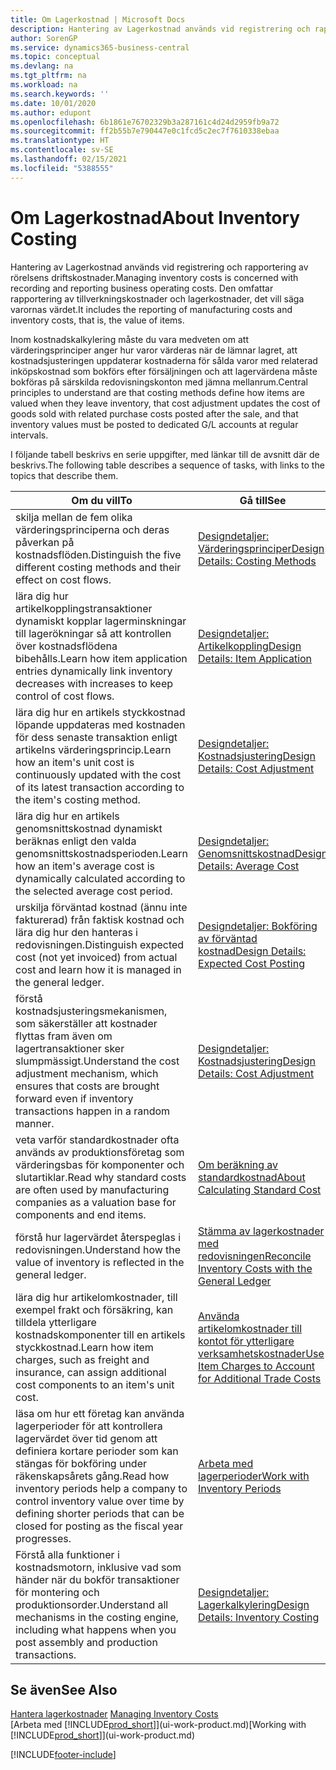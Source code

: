 ```yaml
---
title: Om Lagerkostnad | Microsoft Docs
description: Hantering av Lagerkostnad används vid registrering och rapportering av rörelsens driftskostnader. Den omfattar rapportering av tillverkningskostnader och lagerkostnader, det vill säga varornas värdet.
author: SorenGP
ms.service: dynamics365-business-central
ms.topic: conceptual
ms.devlang: na
ms.tgt_pltfrm: na
ms.workload: na
ms.search.keywords: ''
ms.date: 10/01/2020
ms.author: edupont
ms.openlocfilehash: 6b1861e76702329b3a287161c4d24d2959fb9a72
ms.sourcegitcommit: ff2b55b7e790447e0c1fcd5c2ec7f7610338ebaa
ms.translationtype: HT
ms.contentlocale: sv-SE
ms.lasthandoff: 02/15/2021
ms.locfileid: "5388555"
---
```

# <a name="about-inventory-costing"></a><span data-ttu-id="3f4f5-104">Om Lagerkostnad</span><span class="sxs-lookup"><span data-stu-id="3f4f5-104">About Inventory Costing</span></span>
<span data-ttu-id="3f4f5-105">Hantering av Lagerkostnad används vid registrering och rapportering av rörelsens driftskostnader.</span><span class="sxs-lookup"><span data-stu-id="3f4f5-105">Managing inventory costs is concerned with recording and reporting business operating costs.</span></span> <span data-ttu-id="3f4f5-106">Den omfattar rapportering av tillverkningskostnader och lagerkostnader, det vill säga varornas värdet.</span><span class="sxs-lookup"><span data-stu-id="3f4f5-106">It includes the reporting of manufacturing costs and inventory costs, that is, the value of items.</span></span>  

 <span data-ttu-id="3f4f5-107">Inom kostnadskalkylering måste du vara medveten om att värderingsprinciper anger hur varor värderas när de lämnar lagret, att kostnadsjusteringen uppdaterar kostnaderna för sålda varor med relaterad inköpskostnad som bokförs efter försäljningen och att lagervärdena måste bokföras på särskilda redovisningskonton med jämna mellanrum.</span><span class="sxs-lookup"><span data-stu-id="3f4f5-107">Central principles to understand are that costing methods define how items are valued when they leave inventory, that cost adjustment updates the cost of goods sold with related purchase costs posted after the sale, and that inventory values must be posted to dedicated G/L accounts at regular intervals.</span></span>  

 <span data-ttu-id="3f4f5-108">I följande tabell beskrivs en serie uppgifter, med länkar till de avsnitt där de beskrivs.</span><span class="sxs-lookup"><span data-stu-id="3f4f5-108">The following table describes a sequence of tasks, with links to the topics that describe them.</span></span>   

|<span data-ttu-id="3f4f5-109">**Om du vill**</span><span class="sxs-lookup"><span data-stu-id="3f4f5-109">**To**</span></span>|<span data-ttu-id="3f4f5-110">**Gå till**</span><span class="sxs-lookup"><span data-stu-id="3f4f5-110">**See**</span></span>|  
|------------|-------------|  
|<span data-ttu-id="3f4f5-111">skilja mellan de fem olika värderingsprinciperna och deras påverkan på kostnadsflöden.</span><span class="sxs-lookup"><span data-stu-id="3f4f5-111">Distinguish the five different costing methods and their effect on cost flows.</span></span>|[<span data-ttu-id="3f4f5-112">Designdetaljer: Värderingsprinciper</span><span class="sxs-lookup"><span data-stu-id="3f4f5-112">Design Details: Costing Methods</span></span>](design-details-costing-methods.md)|  
|<span data-ttu-id="3f4f5-113">lära dig hur artikelkopplingstransaktioner dynamiskt kopplar lagerminskningar till lagerökningar så att kontrollen över kostnadsflödena bibehålls.</span><span class="sxs-lookup"><span data-stu-id="3f4f5-113">Learn how item application entries dynamically link inventory decreases with increases to keep control of cost flows.</span></span>|[<span data-ttu-id="3f4f5-114">Designdetaljer: Artikelkoppling</span><span class="sxs-lookup"><span data-stu-id="3f4f5-114">Design Details: Item Application</span></span>](design-details-item-application.md)|  
|<span data-ttu-id="3f4f5-115">lära dig hur en artikels styckkostnad löpande uppdateras med kostnaden för dess senaste transaktion enligt artikelns värderingsprincip.</span><span class="sxs-lookup"><span data-stu-id="3f4f5-115">Learn how an item's unit cost is continuously updated with the cost of its latest transaction according to the item's costing method.</span></span>|[<span data-ttu-id="3f4f5-116">Designdetaljer: Kostnadsjustering</span><span class="sxs-lookup"><span data-stu-id="3f4f5-116">Design Details: Cost Adjustment</span></span>](design-details-cost-adjustment.md)|  
|<span data-ttu-id="3f4f5-117">lära dig hur en artikels genomsnittskostnad dynamiskt beräknas enligt den valda genomsnittskostnadsperioden.</span><span class="sxs-lookup"><span data-stu-id="3f4f5-117">Learn how an item's average cost is dynamically calculated according to the selected average cost period.</span></span>|[<span data-ttu-id="3f4f5-118">Designdetaljer: Genomsnittskostnad</span><span class="sxs-lookup"><span data-stu-id="3f4f5-118">Design Details: Average Cost</span></span>](design-details-average-cost.md)|  
|<span data-ttu-id="3f4f5-119">urskilja förväntad kostnad (ännu inte fakturerad) från faktisk kostnad och lära dig hur den hanteras i redovisningen.</span><span class="sxs-lookup"><span data-stu-id="3f4f5-119">Distinguish expected cost (not yet invoiced) from actual cost and learn how it is managed in the general ledger.</span></span>|[<span data-ttu-id="3f4f5-120">Designdetaljer: Bokföring av förväntad kostnad</span><span class="sxs-lookup"><span data-stu-id="3f4f5-120">Design Details: Expected Cost Posting</span></span>](design-details-expected-cost-posting.md)|  
|<span data-ttu-id="3f4f5-121">förstå kostnadsjusteringsmekanismen, som säkerställer att kostnader flyttas fram även om lagertransaktioner sker slumpmässigt.</span><span class="sxs-lookup"><span data-stu-id="3f4f5-121">Understand the cost adjustment mechanism, which ensures that costs are brought forward even if inventory transactions happen in a random manner.</span></span>|[<span data-ttu-id="3f4f5-122">Designdetaljer: Kostnadsjustering</span><span class="sxs-lookup"><span data-stu-id="3f4f5-122">Design Details: Cost Adjustment</span></span>](design-details-cost-adjustment.md)|  
|<span data-ttu-id="3f4f5-123">veta varför standardkostnader ofta används av produktionsföretag som värderingsbas för komponenter och slutartiklar.</span><span class="sxs-lookup"><span data-stu-id="3f4f5-123">Read why standard costs are often used by manufacturing companies as a valuation base for components and end items.</span></span>|[<span data-ttu-id="3f4f5-124">Om beräkning av standardkostnad</span><span class="sxs-lookup"><span data-stu-id="3f4f5-124">About Calculating Standard Cost</span></span>](finance-about-calculating-standard-cost.md)|  
|<span data-ttu-id="3f4f5-125">förstå hur lagervärdet återspeglas i redovisningen.</span><span class="sxs-lookup"><span data-stu-id="3f4f5-125">Understand how the value of inventory is reflected in the general ledger.</span></span>|[<span data-ttu-id="3f4f5-126">Stämma av lagerkostnader med redovisningen</span><span class="sxs-lookup"><span data-stu-id="3f4f5-126">Reconcile Inventory Costs with the General Ledger</span></span>](finance-how-to-post-inventory-costs-to-the-general-ledger.md)|  
|<span data-ttu-id="3f4f5-127">lära dig hur artikelomkostnader, till exempel frakt och försäkring, kan tilldela ytterligare kostnadskomponenter till en artikels styckkostnad.</span><span class="sxs-lookup"><span data-stu-id="3f4f5-127">Learn how item charges, such as freight and insurance, can assign additional cost components to an item's unit cost.</span></span>|[<span data-ttu-id="3f4f5-128">Använda artikelomkostnader till kontot för ytterligare verksamhetskostnader</span><span class="sxs-lookup"><span data-stu-id="3f4f5-128">Use Item Charges to Account for Additional Trade Costs</span></span>](payables-how-assign-item-charges.md)|  
|<span data-ttu-id="3f4f5-129">läsa om hur ett företag kan använda lagerperioder för att kontrollera lagervärdet över tid genom att definiera kortare perioder som kan stängas för bokföring under räkenskapsårets gång.</span><span class="sxs-lookup"><span data-stu-id="3f4f5-129">Read how inventory periods help a company to control inventory value over time by defining shorter periods that can be closed for posting as the fiscal year progresses.</span></span>|[<span data-ttu-id="3f4f5-130">Arbeta med lagerperioder</span><span class="sxs-lookup"><span data-stu-id="3f4f5-130">Work with Inventory Periods</span></span>](finance-how-to-work-with-inventory-periods.md)|  
|<span data-ttu-id="3f4f5-131">Förstå alla funktioner i kostnadsmotorn, inklusive vad som händer när du bokför transaktioner för montering och produktionsorder.</span><span class="sxs-lookup"><span data-stu-id="3f4f5-131">Understand all mechanisms in the costing engine, including what happens when you post assembly and production transactions.</span></span>|[<span data-ttu-id="3f4f5-132">Designdetaljer: Lagerkalkylering</span><span class="sxs-lookup"><span data-stu-id="3f4f5-132">Design Details: Inventory Costing</span></span>](design-details-inventory-costing.md)|  

## <a name="see-also"></a><span data-ttu-id="3f4f5-133">Se även</span><span class="sxs-lookup"><span data-stu-id="3f4f5-133">See Also</span></span>
<span data-ttu-id="3f4f5-134">[Hantera lagerkostnader](finance-manage-inventory-costs.md)  </span><span class="sxs-lookup"><span data-stu-id="3f4f5-134">[Managing Inventory Costs](finance-manage-inventory-costs.md)  </span></span>  
<span data-ttu-id="3f4f5-135">[Arbeta med [!INCLUDE[prod_short](includes/prod_short.md)]](ui-work-product.md)</span><span class="sxs-lookup"><span data-stu-id="3f4f5-135">[Working with [!INCLUDE[prod_short](includes/prod_short.md)]](ui-work-product.md)</span></span>


[!INCLUDE[footer-include](includes/footer-banner.md)]
